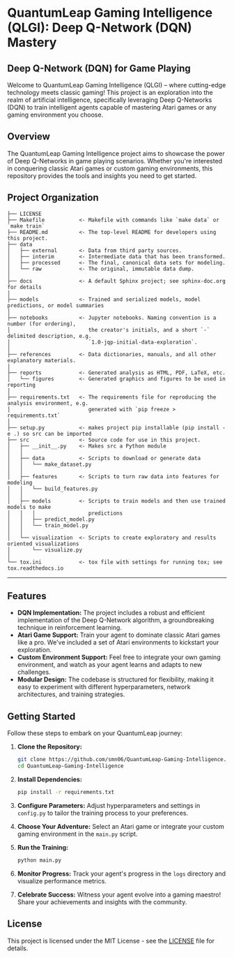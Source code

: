 # QuantumLeap Gaming Intelligence (QLGI): Deep Q-Network (DQN) Mastery


## Deep Q-Network (DQN) for Game Playing

Welcome to QuantumLeap Gaming Intelligence (QLGI) – where cutting-edge technology meets classic gaming! This project is an exploration into the realm of artificial intelligence, specifically leveraging Deep Q-Networks (DQN) to train intelligent agents capable of mastering Atari games or any gaming environment you choose.

## Overview

The QuantumLeap Gaming Intelligence project aims to showcase the power of Deep Q-Networks in game playing scenarios. Whether you're interested in conquering classic Atari games or custom gaming environments, this repository provides the tools and insights you need to get started.

Project Organization
------------

    ├── LICENSE
    ├── Makefile           <- Makefile with commands like `make data` or `make train`
    ├── README.md          <- The top-level README for developers using this project.
    ├── data
    │   ├── external       <- Data from third party sources.
    │   ├── interim        <- Intermediate data that has been transformed.
    │   ├── processed      <- The final, canonical data sets for modeling.
    │   └── raw            <- The original, immutable data dump.
    │
    ├── docs               <- A default Sphinx project; see sphinx-doc.org for details
    │
    ├── models             <- Trained and serialized models, model predictions, or model summaries
    │
    ├── notebooks          <- Jupyter notebooks. Naming convention is a number (for ordering),
    │                         the creator's initials, and a short `-` delimited description, e.g.
    │                         `1.0-jqp-initial-data-exploration`.
    │
    ├── references         <- Data dictionaries, manuals, and all other explanatory materials.
    │
    ├── reports            <- Generated analysis as HTML, PDF, LaTeX, etc.
    │   └── figures        <- Generated graphics and figures to be used in reporting
    │
    ├── requirements.txt   <- The requirements file for reproducing the analysis environment, e.g.
    │                         generated with `pip freeze > requirements.txt`
    │
    ├── setup.py           <- makes project pip installable (pip install -e .) so src can be imported
    ├── src                <- Source code for use in this project.
    │   ├── __init__.py    <- Makes src a Python module
    │   │
    │   ├── data           <- Scripts to download or generate data
    │   │   └── make_dataset.py
    │   │
    │   ├── features       <- Scripts to turn raw data into features for modeling
    │   │   └── build_features.py
    │   │
    │   ├── models         <- Scripts to train models and then use trained models to make
    │   │   │                 predictions
    │   │   ├── predict_model.py
    │   │   └── train_model.py
    │   │
    │   └── visualization  <- Scripts to create exploratory and results oriented visualizations
    │       └── visualize.py
    │
    └── tox.ini            <- tox file with settings for running tox; see tox.readthedocs.io


--------


## Features

- **DQN Implementation:** The project includes a robust and efficient implementation of the Deep Q-Network algorithm, a groundbreaking technique in reinforcement learning.
- **Atari Game Support:** Train your agent to dominate classic Atari games like a pro. We've included a set of Atari environments to kickstart your exploration.
- **Custom Environment Support:** Feel free to integrate your own gaming environment, and watch as your agent learns and adapts to new challenges.
- **Modular Design:** The codebase is structured for flexibility, making it easy to experiment with different hyperparameters, network architectures, and training strategies.

## Getting Started

Follow these steps to embark on your QuantumLeap journey:

1. **Clone the Repository:**
   ```bash
   git clone https://github.com/smn06/QuantumLeap-Gaming-Intelligence.git
   cd QuantumLeap-Gaming-Intelligence
   ```

2. **Install Dependencies:**
   ```bash
   pip install -r requirements.txt
   ```

3. **Configure Parameters:**
   Adjust hyperparameters and settings in `config.py` to tailor the training process to your preferences.

4. **Choose Your Adventure:**
   Select an Atari game or integrate your custom gaming environment in the `main.py` script.

5. **Run the Training:**
   ```bash
   python main.py
   ```

6. **Monitor Progress:**
   Track your agent's progress in the `logs` directory and visualize performance metrics.

7. **Celebrate Success:**
   Witness your agent evolve into a gaming maestro! Share your achievements and insights with the community.

## License

This project is licensed under the MIT License - see the [LICENSE](LICENSE) file for details.

